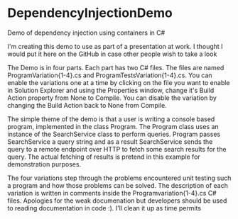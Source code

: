 # DependencyInjectionDemo
Demo of dependency injection using containers in C#

I'm creating this demo to use as part of a presentation at work. I thought I would put it here on the GitHub in case other people wish to take a look

The Demo is in four parts. Each part has two C# files. The files are named ProgramVariation{1-4}.cs and ProgramTestsVariation{1-4}.cs. You can enable the variations one at a time by clicking on the file you want to enable in Solution Explorer and using the Properties window, change it's Build Action property from None to Compile. You can disable the variation by changing the Build Action back to None from Compile.

The simple theme of the demo is that a user is writing a console based program, implemented in the class Program. The Program class uses an instance of the SearchService class to perform queries. Program passes SearchService a query string and as a result SearchService sends the query to a remote endpoint over HTTP to fetch some search results for the query. The actual fetching of results is pretend in this example for demonstration purposes.

The four variations step through the problems encountered unit testing such a program and how those problems can be solved. The description of each variation is written in comments inside the Programvariation{1-4}.cs C# files. Apologies for the weak documenation but developers should be used to reading documentation in code :). I'll clean it up as time permits

